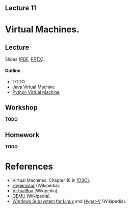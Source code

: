 Lecture 11
---

# Virtual Machines.

## Lecture

Slides ([PDF](OS_Lecture_11.pdf), [PPTX](OS_Lecture_11.pptx)).

#### Outline

* TODO
* [Java Virtual Machine](java.md)
* [Python Virtual Machine](python.md)

## Workshop

__TODO__

## Homework

__TODO__

# References

* Virtual Machines. Chapter 18 in [[OSC]](../../books.md).
* [Hypervisor](https://en.wikipedia.org/wiki/Hypervisor) (Wikipedia).  
* [VirtualBox](https://en.wikipedia.org/wiki/VirtualBox) (Wikipedia).
* [QEMU](https://en.wikipedia.org/wiki/QEMU) (Wikipedia).
* [Windows Subsystem for Linux](https://en.wikipedia.org/wiki/Windows_Subsystem_for_Linux) and
  [Hyper-V](https://en.wikipedia.org/wiki/Hyper-V) (Wikipedia).
